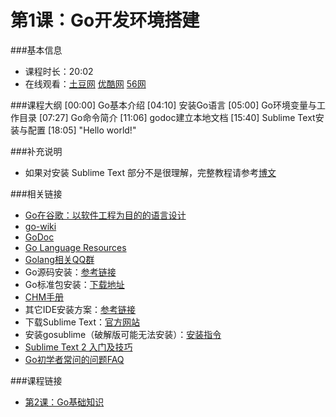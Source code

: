 第1课：Go开发环境搭建
==========================

###基本信息
- 课程时长：20:02
- 在线观看：[土豆网](http://www.tudou.com/programs/view/hlDq2A0vNes/) [优酷网](http://v.youku.com/v_show/id_XNTMxODY2NzA4.html) [56网](http://www.56.com/u47/v_ODkzMDM4NDQ.html)

###课程大纲
	[00:00] Go基本介绍
	[04:10] 安装Go语言
	[05:00] Go环境变量与工作目录
	[07:27] Go命令简介
	[11:06] godoc建立本地文档
	[15:40] Sublime Text安装与配置
	[18:05] "Hello world!"
	
###补充说明
- 如果对安装 Sublime Text 部分不是很理解，完整教程请参考[博文](http://my.oschina.net/Obahua/blog/110767)

###相关链接
- [Go在谷歌：以软件工程为目的的语言设计](http://www.oschina.net/translate/go-at-google-language-design-in-the-service-of-software-engineering)
- [go-wiki](https://code.google.com/p/go-wiki/wiki/Projects)
- [GoDoc](http://godoc.org/)
- [Go Language Resources](http://go-lang.cat-v.org/library-bindings)
- [Golang相关QQ群](https://docs.google.com/spreadsheet/lv?key=0AqIvOG5Y0CJ6dFFJV0JwSm1kbEtEdmg5Nk1uZndzakE)
- Go源码安装：[参考链接](https://github.com/astaxie/build-web-application-with-golang/blob/master/ebook/01.1.md)
- Go标准包安装：[下载地址](https://code.google.com/p/go/downloads/list)
- [CHM手册](https://github.com/astaxie/godoc)
- 其它IDE安装方案：[参考链接](https://github.com/astaxie/build-web-application-with-golang/blob/master/ebook/01.4.md)
- 下载Sublime Text：[官方网站](http://www.sublimetext.com/)
- 安装gosublime（破解版可能无法安装）：[安装指令](http://my.oschina.net/Obahua/blog/110767)
- [Sublime Text 2 入门及技巧](http://lucifr.com/2011/08/31/sublime-text-2-tricks-and-tips/)
- [Go初学者常问的问题FAQ](http://bbs.studygolang.com/thread-67-1-1.html)

###课程链接
- [第2课：Go基础知识](../lecture2/lecture2.md)
